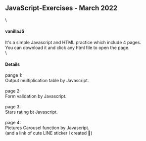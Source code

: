 ## JavaScript-Exercises - March 2022
\
#### vanillaJS
It's a simple Javascript and HTML practice which include 4 pages.\
You can download it and click any html file to open the page.\
\
#### Details
pange 1:\
Output multiplication table by Javascript.\
\
page 2:\
Form validation by Javascript.\
\
page 3:\
Stars rating bt Javascript.\
\
page 4:\
Pictures Carousel function by Javascript.\
(and a link of cute LINE sticker I created 🐾)

